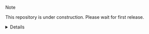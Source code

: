 > [!NOTE]
> This repository is under construction. Please wait for first release.

<!-- THIS README IS CREATED BY HidemaruOwO/MicroRepository -->
<!-- SEE: https://github.com/HidemaruOwO/MicroRepository -->

<!-- YOU SHOULD RUN THIS COMMAND IF YOU USING VIM -->
<!-- :%s;HidemaruOwO/tunnet;USERNAME/REPONAME;g -->

<!-- UPDATE THE COPYRIGHT IN LICENSE  AND licelses/SUSHI-WARE.txt -->

<details>

# MyRepository 📚

<!-- description -->

A template that gathers the minimal structure of repository.

## 🚀 Features

<!-- write your apps features-->
<!-- This "features" section assumes a generic REST API. Please modify it to fit your software. -->

- Simple RESTful API
- Completely new software
- Cooking apple pie

## 🛠 Installation

```bash
brew install my-repository
```

<!-- you should active this graphs if you using package manager -->

<!-- | distribution         | command                         | -->
<!-- | -------------------- | ------------------------------- | -->
<!-- | Ubuntu               | `apt-get install <package>`     | -->
<!-- | Debian               | `apt install <package>`         | -->
<!-- | Arch Linux           | `pacman -S <package>`           | -->
<!-- | Fedora               | `dnf install <package>`         | -->
<!-- | CentOS               | `yum install <package>`         | -->
<!-- | openSUSE             | `zypper install <package>`      | -->
<!-- | Alpine Linux         | `apk add <package>`             | -->
<!-- | Gentoo               | `emerge <package>`              | -->
<!-- | NixOS                | `nix-env -iA nixpkgs.<package>` | -->
<!-- | macOS                | `brew install <package>`        | -->
<!-- | Windows (winget)     | `winget install <package>`      | -->
<!-- | Windows (Chocolatey) | `choco install <package>`       | -->

### 🏗 Install from Source

```sh
git clone https://github.com/HidemaruOwO/tunnet.git
cd MyRepository

# build command (e.g: go build, cargo build, pnpm run build)
make -j8

install -Dm0755 -t "dist/builded-binary" "/usr/local/bin/"
```

<!-- active there, if you have makepkg -->

<!-- - Arch Linux -->

<!-- ```sh -->
<!-- git clone https://github.com/HidemaruOwO/tunnet.git -->
<!-- cd MyRepository -->

<!-- makepkg -si -->
<!-- ``` -->

## 🎯 Usage

<!-- This "usage" section assumes a generic REST API. Please modify it to fit your software. -->

```bash
# running local host 3000
MyRepository
```

<!-- using systemd -->

- To run the service automatically, you can set it up with `systemd`:

```sh
# run as a service.
sudo systemctl enable --now MyRepository.service

# if u alerdy using interception.
sudo systemctl restart MyRepository.service
```

<details>
<summary>MyRepository.service file</summary>

```service
[Unit]
Description=My Repository Web API
After=network.target

[Service]
#User=user
#WorkingDirectory=/home/user/app
ExecStart=/usr/local/bin/MyRepository
Restart=always
StandardOutput=journal
StandardError=journal
Environment=PATH=/usr/bin:/usr/local/bin

[Install]
WantedBy=multi-user.target
```

</details>

## 🌍 For contributer

By contributing to this project, you agree to the following terms:

1. **You grant a license**: You grant the project owner a perpetual, worldwide, non-exclusive, royalty-free, irrevocable license to use, modify, distribute, and sublicense your contributions under the **Apache License 2.0**.
2. **You retain ownership**: You still own the copyright of your contribution, but you waive any claims against the project related to your contribution.
3. **No additional patent rights**: You **do not** grant additional patent rights beyond what is covered by Apache 2.0.
4. **Your contributions are original**: You confirm that your contributions do not violate any third-party rights.

By submitting a pull request, you agree to these terms.

## 📜 License

<div align="left" style="flex: inline" >
<a href="https://www.apache.org/licenses/LICENSE-2.0" >
<img src="https://img.shields.io/badge/License-Apache%20License%202.0-blue.svg" alt="Apache License 2.0"
</a>
<a href="https://github.com/MakeNowJust/sushi-ware" >
<img src="https://img.shields.io/badge/License-SUSHI--WARE%20%F0%9F%8D%A3-blue.svg" alt="SUSHI-WARE LICENSE"
</a>
</div>

This project is dual-licensed under [Apache License 2.0](licenses/APACHE-2.0.txt) and [SUSHI-WARE LICENSE](licenses/SUSHI-WARE.txt).

A reference to the latest license should be used, even if the attached license is outdated of major versions.

## 🤝 Reference

This repository was created using the [MicroRepository](https://github.com/HidemaruOwO/MicroRepository) template.

- [HidemaruOwO/MicroRepository](https://github.com/HidemaruOwO/MicroRepository)

</details>
